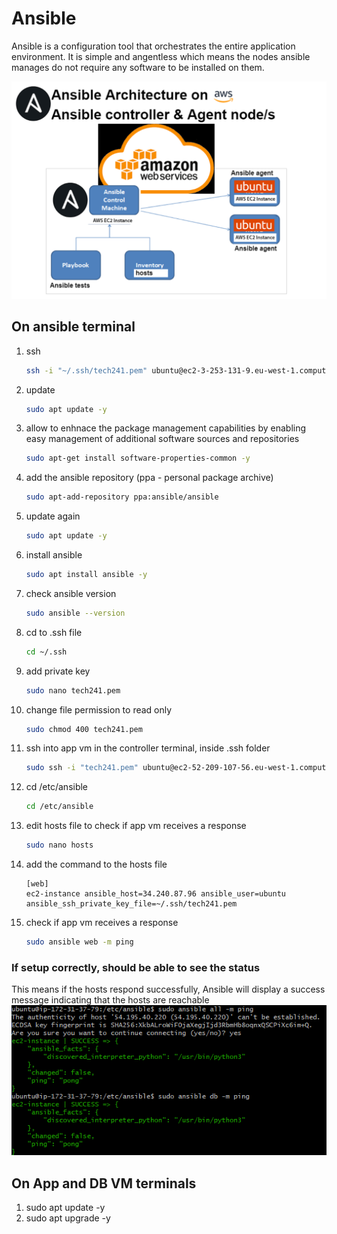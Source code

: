 # Ansible
Ansible is a configuration tool that orchestrates the entire application environment. It is simple and angentless which means the nodes ansible manages do not require any software to be installed on them.

![ansible architecture](images/ansible_architecture.png)

## On ansible terminal
1) ssh
   ```bash
   ssh -i "~/.ssh/tech241.pem" ubuntu@ec2-3-253-131-9.eu-west-1.compute.amazonaws.com 
   ```
2) update
   ```bash
   sudo apt update -y
   ```
3) allow to enhnace the package management capabilities by enabling easy management of additional software sources and repositories
   ```bash
   sudo apt-get install software-properties-common -y
   ```
4) add the ansible repository (ppa - personal package archive)
   ```bash
   sudo apt-add-repository ppa:ansible/ansible
   ```
5) update again
   ```bash
   sudo apt update -y
   ```
6) install ansible
   ```bash
   sudo apt install ansible -y
   ``` 
7) check ansible version
   ```bash
   sudo ansible --version
8) cd to .ssh file
    ```bash
    cd ~/.ssh
    ```   
9) add private key
   ```bash
   sudo nano tech241.pem
   ```
10) change file permission to read only
    ```bash
    sudo chmod 400 tech241.pem
    ```
11) ssh into app vm in the controller terminal, inside .ssh folder
    ```bash
    sudo ssh -i "tech241.pem" ubuntu@ec2-52-209-107-56.eu-west-1.compute.amazonaws.com
    ```
12) cd /etc/ansible
    ```bash
    cd /etc/ansible
    ```
13) edit hosts file to check if app vm receives a response 
    ```bash
    sudo nano hosts
    ```
14) add the command to the hosts file 
    ```
    [web]
    ec2-instance ansible_host=34.240.87.96 ansible_user=ubuntu ansible_ssh_private_key_file=~/.ssh/tech241.pem
    ```
15) check if app vm receives a response  
    ```bash
    sudo ansible web -m ping
    ```
### If setup correctly, should be able to see the status
This means if the hosts respond successfully, Ansible will display a success message indicating that the hosts are reachable
![ping status result](images/ping_status.png)

## On App and DB VM terminals
1) sudo apt update -y
2) sudo apt upgrade -y

